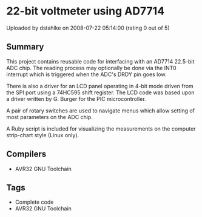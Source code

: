 # 22-bit voltmeter using AD7714

Uploaded by dstahlke on 2008-07-22 05:14:00 (rating 0 out of 5)

## Summary

This project contains reusable code for interfacing with an AD7714 22.5-bit ADC chip. The reading process may optionally be done via the INT0 interrupt which is triggered when the ADC's DRDY pin goes low.


There is also a driver for an LCD panel operating in 4-bit mode driven from the SPI port using a 74HC595 shift register. The LCD code was based upon a driver written by G. Burger for the PIC microcontroller.


A pair of rotary switches are used to navigate menus which allow setting of most parameters on the ADC chip.


A Ruby script is included for visualizing the measurements on the computer strip-chart style (Linux only).

## Compilers

- AVR32 GNU Toolchain

## Tags

- Complete code
- AVR32 GNU Toolchain
